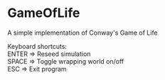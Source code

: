# GameOfLife
A simple implementation of Conway's Game of Life

Keyboard shortcuts:  
ENTER => Reseed simulation  
SPACE => Toggle wrapping world on/off  
ESC => Exit program
